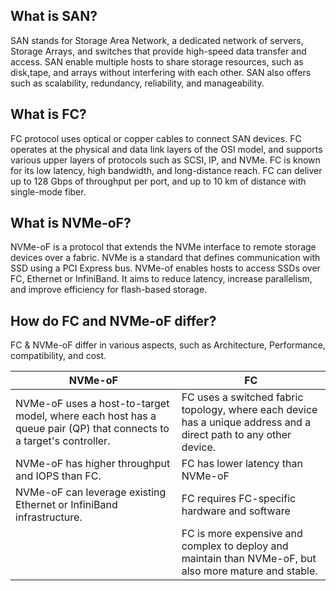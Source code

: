 ## What is SAN?

SAN stands for Storage Area Network, a dedicated network of servers, Storage Arrays, and switches that provide high-speed data transfer and access. SAN enable multiple hosts to share storage resources, such as disk,tape, and arrays without interfering with each other. SAN also offers such as scalability, redundancy, reliability, and manageability. 

## What is FC?

FC protocol uses optical or copper cables to connect SAN devices. FC operates at the physical and data link layers of the OSI model, and supports various upper layers of protocols such as SCSI, IP, and NVMe. FC is known for its low latency, high bandwidth, and long-distance reach. FC can deliver up to 128 Gbps of throughput per port, and up to 10 km of distance with single-mode fiber.

## What is NVMe-oF?

NVMe-oF is a protocol that extends the NVMe interface to remote storage devices over a fabric. NVMe is a standard that defines communication with SSD using a PCI Express bus. NVMe-of enables hosts to access SSDs over FC, Ethernet or InfiniBand. It aims to reduce latency, increase parallelism, and improve efficiency for flash-based storage.

## How do FC and NVMe-oF differ?

FC & NVMe-oF differ in various aspects, such as Architecture, Performance, compatibility, and cost. 

| NVMe-oF                                                                                                            | FC                                                                                                                |
|--------------------------------------------------------------------------------------------------------------------|-------------------------------------------------------------------------------------------------------------------|
| NVMe-oF uses a host-to-target model, where each host has a queue pair (QP) that connects to a target's controller. | FC uses a switched fabric topology, where each device has a unique address and a direct path to any other device. |
| NVMe-oF has higher throughput and IOPS than FC.                                                                    | FC has lower latency than NVMe-oF                                                                                 |
| NVMe-oF can leverage existing Ethernet or InfiniBand infrastructure.                                               | FC requires FC-specific hardware and software                                                                     |
|                                                                                                                    | FC is more expensive and complex to deploy and maintain than NVMe-oF, but also more mature and stable.            |
